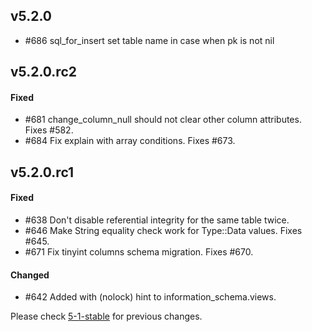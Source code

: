 ## v5.2.0

- #686 sql_for_insert set table name in case when pk is not nil

## v5.2.0.rc2

#### Fixed

- #681 change_column_null should not clear other column attributes. Fixes #582.
- #684 Fix explain with array conditions. Fixes #673.

## v5.2.0.rc1

#### Fixed

- #638 Don't disable referential integrity for the same table twice.
- #646 Make String equality check work for Type::Data values. Fixes #645.
- #671 Fix tinyint columns schema migration. Fixes #670.

#### Changed

- #642 Added with (nolock) hint to information_schema.views.


Please check [5-1-stable](https://github.com/rails-sqlserver/activerecord-sqlserver-adapter/blob/5-1-stable/CHANGELOG.md) for previous changes.

